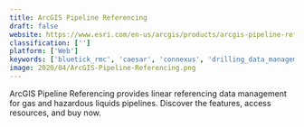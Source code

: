 ```yaml
---
title: ArcGIS Pipeline Referencing
draft: false 
website: https://www.esri.com/en-us/arcgis/products/arcgis-pipeline-referencing/overview
classification: ['']
platform: ['Web']
keywords: ['bluetick_rmc', 'caesar', 'connexus', 'drilling_data_management_system_(ddms)', 'enertia', 'intrinsix_om', 'keelbuilder', 'masterview', 'mosaic', 'ossuite', 'oil_country_os', 'oneview', 'phoenix_openticket', 'scada', 'ssi', 'total_asset_manager', 'tournet_pro', "track'em"]
image: 2020/04/ArcGIS-Pipeline-Referencing.png
---
```

ArcGIS Pipeline Referencing provides linear referencing data management for gas and hazardous liquids pipelines. Discover the features, access resources, and buy now.